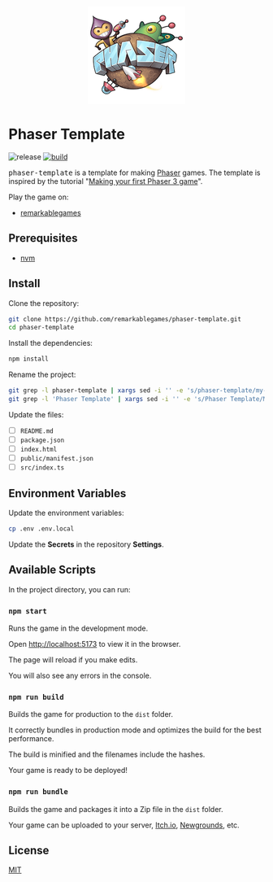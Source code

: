 <p align="center">
  <img src="https://github.com/remarkablegames/phaser-template/blob/master/public/logo192.png" alt="Phaser Template">
</p>

# Phaser Template

![release](https://img.shields.io/github/v/release/remarkablegames/phaser-template)
[![build](https://github.com/remarkablegames/phaser-template/actions/workflows/build.yml/badge.svg)](https://github.com/remarkablegames/phaser-template/actions/workflows/build.yml)

<kbd>phaser-template</kbd> is a template for making [Phaser](https://phaser.io/) games. The template is inspired by the tutorial "[Making your first Phaser 3 game](https://phaser.io/tutorials/making-your-first-phaser-3-game)".

Play the game on:

- [remarkablegames](https://remarkablegames.org/phaser-template/)

## Prerequisites

- [nvm](https://github.com/nvm-sh/nvm#readme)

## Install

Clone the repository:

```sh
git clone https://github.com/remarkablegames/phaser-template.git
cd phaser-template
```

Install the dependencies:

```sh
npm install
```

Rename the project:

```sh
git grep -l phaser-template | xargs sed -i '' -e 's/phaser-template/my-game/g'
git grep -l 'Phaser Template' | xargs sed -i '' -e 's/Phaser Template/My Game/g'
```

Update the files:

- [ ] `README.md`
- [ ] `package.json`
- [ ] `index.html`
- [ ] `public/manifest.json`
- [ ] `src/index.ts`

## Environment Variables

Update the environment variables:

```sh
cp .env .env.local
```

Update the **Secrets** in the repository **Settings**.

## Available Scripts

In the project directory, you can run:

### `npm start`

Runs the game in the development mode.

Open [http://localhost:5173](http://localhost:5173) to view it in the browser.

The page will reload if you make edits.

You will also see any errors in the console.

### `npm run build`

Builds the game for production to the `dist` folder.

It correctly bundles in production mode and optimizes the build for the best performance.

The build is minified and the filenames include the hashes.

Your game is ready to be deployed!

### `npm run bundle`

Builds the game and packages it into a Zip file in the `dist` folder.

Your game can be uploaded to your server, [Itch.io](https://itch.io/), [Newgrounds](https://www.newgrounds.com/), etc.

## License

[MIT](LICENSE)
